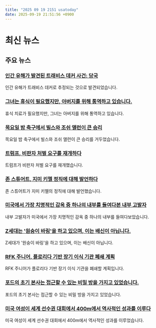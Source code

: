 ```yaml
---
title: "2025 09 19 2151 usatoday"
date: 2025-09-19 21:51:56 +0900
---
```


# 최신 뉴스
## 주요 뉴스
### [인간 유해가 발견된 트래비스 데커 사건: 당국](https://www.usatoday.com/story/news/nation/2025/09/19/travis-decker-case-human-remains-found-investigation/86232615007/)
인간 유해가 트래비스 데커로 추정되는 것으로 발견되었습니다.
### [그녀는 휴식이 필요했지만, 아버지를 위해 통역하고 있습니다.](https://www.usatoday.com/story/life/health-wellness/2025/09/19/her-dads-home-health-aide-offers-little-respite/85892265007/)
휴식 치료가 필요했지만, 그녀는 아버지를 위해 통역하고 있습니다.
### [목요일 밤 축구에서 빌스와 조쉬 앨런이 큰 승리](https://www.usatoday.com/story/sports/nfl/2025/09/18/bills-dolphins-winners-losers-thursday-night-football/86232385007/)
목요일 밤 축구에서 빌스와 조쉬 앨런이 큰 승리를 거두었습니다.
### [트럼프, 비판자 처벌 요구를 재개하다](https://www.usatoday.com/story/news/politics/2025/09/18/donald-trump-protesters-antifa-jimmy-kimmel-broadcast-licenses/86228465007/)
트럼프가 비판자 처벌 요구를 재개했습니다.
### [존 스튜어트, 지미 키멜 정직에 대해 발언하다](https://www.usatoday.com/story/entertainment/tv/2025/09/18/jon-stewart-speaks-out-jimmy-kimmel-canceled/86229419007/)
존 스튜어트가 지미 키멜의 정직에 대해 발언했습니다.
### [미국에서 가장 치명적인 감옥 중 하나의 내부를 들여다본 내부 고발자](https://www.usatoday.com/story/news/politics/2025/09/19/sheriff-chad-bianco-governor-jail-deaths-lawsuit-whistleblower/86163786007/)
내부 고발자가 미국에서 가장 치명적인 감옥 중 하나의 내부를 들여다보았습니다.
### [Z세대는 '원숭이 바링'을 하고 있으며, 이는 배신이 아닙니다.](https://www.usatoday.com/story/life/health-wellness/2025/09/19/gen-z-dating-relationships-monkey-barring/85560212007/)
Z세대가 '원숭이 바링'을 하고 있으며, 이는 배신이 아닙니다.
### [RFK 주니어, 플로리다 기반 장기 이식 기관 폐쇄 계획](https://www.usatoday.com/story/news/politics/2025/09/18/rfk-jr-close-florida-organ-transplant-group/86223982007/)
RFK 주니어가 플로리다 기반 장기 이식 기관을 폐쇄할 계획입니다.
### [포드의 초기 본사는 접근할 수 있는 비밀 방을 가지고 있었습니다.](https://www.usatoday.com/story/cars/news/2025/09/18/ford-world-headquarter-buildings-hold-history/86223529007/)
포드의 초기 본사는 접근할 수 있는 비밀 방을 가지고 있었습니다.
### [미국 여성이 세계 선수권 대회에서 400m에서 역사적인 성과를 이루다](https://www.usatoday.com/story/sports/olympics/2025/09/18/sydney-mclaughlin-levrone-wins-womens-400-worlds/86216496007/)
미국 여성이 세계 선수권 대회에서 400m에서 역사적인 성과를 이루었습니다.